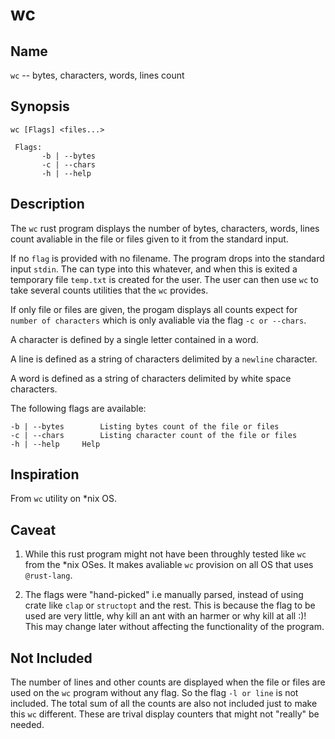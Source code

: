 # wc
     
## Name

`wc` -- bytes, characters, words, lines count
	 
## Synopsis
     
    wc [Flags] <files...>
	 
     Flags: 
           -b | --bytes 
           -c | --chars 
           -h | --help  

## Description
     
The `wc` rust program displays the number of bytes, characters, words, lines count avaliable in the file or files given to it from the standard input. 
	 
If no `flag` is provided with no filename. The program drops into the standard input `stdin`. The can type into this whatever, and when this is exited a temporary file `temp.txt` is created for the user. The user can then use `wc` to take several counts utilities that the `wc` provides.
	 
If only file or files are given, the progam displays all counts expect for `number of characters` which is only avaliable via the flag `-c or --chars`.
	 
A character is defined by a single letter contained in a word.
	 
A line is defined as a string of characters delimited by a `newline` character. 

A word is defined as a string of characters delimited by white space characters.  
	 

The following flags are available:

    -b | --bytes		Listing bytes count of the file or files
    -c | --chars		Listing character count of the file or files
    -h | --help     Help


##  Inspiration
From `wc` utility on *nix OS.
	
##  Caveat
1. While this rust program might not have been throughly tested like `wc` from the *nix OSes. It makes avaliable `wc` provision on all OS that uses `@rust-lang`.
	
2. The flags were "hand-picked" i.e manually parsed, instead of using crate like `clap` or `structopt` and the rest. This is because the flag to be used are very little, why kill an ant with an harmer or why kill at all :)! This may change later without affecting the functionality of the program.
     
##  Not Included
The number of lines and other counts are displayed when the file or files are used on the `wc` program without any flag. So the flag `-l or line` is not included.
The total sum of all the counts are also not included just to make this `wc` different.
These are trival display counters that might not "really" be needed.  
